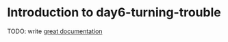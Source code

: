 # Introduction to day6-turning-trouble

TODO: write [great documentation](http://jacobian.org/writing/what-to-write/)
